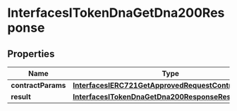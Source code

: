 
# InterfacesITokenDnaGetDna200Response

## Properties
Name | Type | Description | Notes
------------ | ------------- | ------------- | -------------
**contractParams** | [**InterfacesIERC721GetApprovedRequestContractParams**](InterfacesIERC721GetApprovedRequestContractParams.md) |  | 
**result** | [**InterfacesITokenDnaGetDna200ResponseResult**](InterfacesITokenDnaGetDna200ResponseResult.md) |  | 




